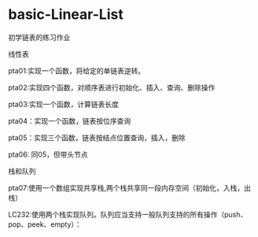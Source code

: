 # basic-Linear-List
初学链表的练习作业

线性表

pta01:实现一个函数，将给定的单链表逆转。

pta02:实现四个函数，对顺序表进行初始化、插入、查询、删除操作

pta03:实现一个函数，计算链表长度

pta04：实现一个函数，链表按位序查询

pta05：实现三个函数，链表按结点位置查询，插入，删除

pta06: 同05，但带头节点

栈和队列

pta07:使用一个数组实现共享栈,两个栈共享同一段内存空间（初始化，入栈，出栈）

LC232:使用两个栈实现队列。队列应当支持一般队列支持的所有操作（push、pop、peek、empty）：
